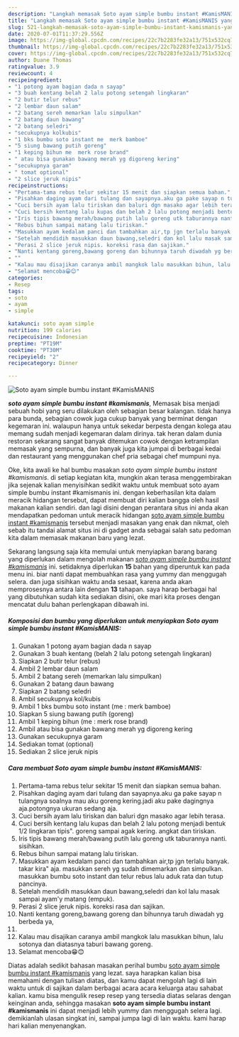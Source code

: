 ```yaml
---
description: "Langkah memasak Soto ayam simple bumbu instant #KamisMANIS yang mudah"
title: "Langkah memasak Soto ayam simple bumbu instant #KamisMANIS yang mudah"
slug: 521-langkah-memasak-soto-ayam-simple-bumbu-instant-kamismanis-yang-mudah
date: 2020-07-01T11:37:29.556Z
image: https://img-global.cpcdn.com/recipes/22c7b2283fe32a13/751x532cq70/soto-ayam-simple-bumbu-instant-kamismanis-foto-resep-utama.jpg
thumbnail: https://img-global.cpcdn.com/recipes/22c7b2283fe32a13/751x532cq70/soto-ayam-simple-bumbu-instant-kamismanis-foto-resep-utama.jpg
cover: https://img-global.cpcdn.com/recipes/22c7b2283fe32a13/751x532cq70/soto-ayam-simple-bumbu-instant-kamismanis-foto-resep-utama.jpg
author: Duane Thomas
ratingvalue: 3.9
reviewcount: 4
recipeingredient:
- "1 potong ayam bagian dada n sayap"
- "3 buah kentang belah 2 lalu potong setengah lingkaran"
- "2 butir telur rebus"
- "2 lembar daun salam"
- "2 batang sereh memarkan lalu simpulkan"
- "2 batang daun bawang"
- "2 batang seledri"
- "secukupnya kolkubis"
- "1 bks bumbu soto instant me  merk bamboe"
- "5 siung bawang putih goreng"
- "1 keping bihun me  merk rose brand"
- " atau bisa gunakan bawang merah yg digoreng kering"
- "secukupnya garam"
- " tomat optional"
- "2 slice jeruk nipis"
recipeinstructions:
- "Pertama-tama rebus telur sekitar 15 menit dan siapkan semua bahan."
- "Pisahkan daging ayam dari tulang dan sayapnya.aku ga pake sayap n tulangnya soalnya mau aku goreng kering.jadi aku pake dagingnya aja.potongnya ukuran sedang aja."
- "Cuci bersih ayam lalu tiriskan dan baluri dgn masako agar lebih terasa."
- "Cuci bersih kentang lalu kupas dan belah 2 lalu potong menjadi bentuk 1/2 lingkaran tipis&#34;. goreng sampai agak kering. angkat dan tiriskan."
- "Iris tipis bawang merah/bawang putih lalu goreng utk taburannya nanti. sisihkan."
- "Rebus bihun sampai matang lalu tiriskan."
- "Masukkan ayam kedalam panci dan tambahkan air,tp jgn terlalu banyak. takar kira&#34; aja. masukkan sereh yg sudah dimemarkan dan simpulkan. masukkan bumbu soto instant dan telur rebus lalu aduk rata dan tutup pancinya."
- "Setelah mendidih masukkan daun bawang,seledri dan kol lalu masak sampai ayam&#39;y matang (empuk)."
- "Perasi 2 slice jeruk nipis. koreksi rasa dan sajikan."
- "Nanti kentang goreng,bawang goreng dan bihunnya taruh diwadah yg berbeda ya,"
- ""
- "Kalau mau disajikan caranya ambil mangkok lalu masukkan bihun, lalu sotonya dan diatasnya taburi bawang goreng."
- "Selamat mencoba😁😊"
categories:
- Resep
tags:
- soto
- ayam
- simple

katakunci: soto ayam simple 
nutrition: 199 calories
recipecuisine: Indonesian
preptime: "PT19M"
cooktime: "PT30M"
recipeyield: "2"
recipecategory: Dinner

---
```



![Soto ayam simple bumbu instant #KamisMANIS](https://img-global.cpcdn.com/recipes/22c7b2283fe32a13/751x532cq70/soto-ayam-simple-bumbu-instant-kamismanis-foto-resep-utama.jpg)

<b><i>soto ayam simple bumbu instant #kamismanis</i></b>, Memasak bisa menjadi sebuah hobi yang seru dilakukan oleh sebagian besar kalangan. tidak hanya para bunda, sebagian cowok juga cukup banyak yang berminat dengan kegemaran ini. walaupun hanya untuk sekedar berpesta dengan kolega atau memang sudah menjadi kegemaran dalam dirinya. tak heran dalam dunia restoran sekarang sangat banyak ditemukan cowok dengan ketrampilan memasak yang sempurna, dan banyak juga kita jumpai di berbagai kedai dan restaurant yang menggunakan chef pria sebagai chef mumpuni nya.



Oke, kita awali ke hal bumbu masakan <i>soto ayam simple bumbu instant #kamismanis</i>. di setiap kegiatan kita, mungkin akan terasa menggembirakan jika sejenak kalian menyisihkan sedikit waktu untuk membuat soto ayam simple bumbu instant #kamismanis ini. dengan keberhasilan kita dalam meracik hidangan tersebut, dapat membuat diri kalian bangga oleh hasil makanan kalian sendiri. dan lagi disini dengan perantara situs ini anda akan mendapatkan pedoman untuk meracik hidangan <u>soto ayam simple bumbu instant #kamismanis</u> tersebut menjadi masakan yang enak dan nikmat, oleh sebab itu tandai alamat situs ini di gadget anda sebagai salah satu pedoman kita dalam memasak makanan baru yang lezat.


Sekarang langsung saja kita memulai untuk menyiapkan barang barang yang diperlukan dalam mengolah makanan <u><i>soto ayam simple bumbu instant #kamismanis</i></u> ini. setidaknya diperlukan <b>15</b> bahan yang diperuntuk kan pada menu ini. biar nanti dapat membuahkan rasa yang yummy dan menggugah selera. dan juga sisihkan waktu anda sesaat, karena anda akan memprosesnya antara lain dengan <b>13</b> tahapan. saya harap berbagai hal yang dibutuhkan sudah kita sediakan disini, oke mari kita proses dengan mencatat dulu bahan perlengkapan dibawah ini.

<!--inarticleads1-->

##### Komposisi dan bumbu yang diperlukan untuk menyiapkan Soto ayam simple bumbu instant #KamisMANIS:

1. Gunakan 1 potong ayam bagian dada n sayap
1. Gunakan 3 buah kentang (belah 2 lalu potong setengah lingkaran)
1. Siapkan 2 butir telur (rebus)
1. Ambil 2 lembar daun salam
1. Ambil 2 batang sereh (memarkan lalu simpulkan)
1. Gunakan 2 batang daun bawang
1. Siapkan 2 batang seledri
1. Ambil secukupnya kol/kubis
1. Ambil 1 bks bumbu soto instant (me : merk bamboe)
1. Siapkan 5 siung bawang putih (goreng)
1. Ambil 1 keping bihun (me : merk rose brand)
1. Ambil  atau bisa gunakan bawang merah yg digoreng kering
1. Gunakan secukupnya garam
1. Sediakan  tomat (optional)
1. Sediakan 2 slice jeruk nipis




<!--inarticleads2-->

##### Cara membuat Soto ayam simple bumbu instant #KamisMANIS:

1. Pertama-tama rebus telur sekitar 15 menit dan siapkan semua bahan.
1. Pisahkan daging ayam dari tulang dan sayapnya.aku ga pake sayap n tulangnya soalnya mau aku goreng kering.jadi aku pake dagingnya aja.potongnya ukuran sedang aja.
1. Cuci bersih ayam lalu tiriskan dan baluri dgn masako agar lebih terasa.
1. Cuci bersih kentang lalu kupas dan belah 2 lalu potong menjadi bentuk 1/2 lingkaran tipis&#34;. goreng sampai agak kering. angkat dan tiriskan.
1. Iris tipis bawang merah/bawang putih lalu goreng utk taburannya nanti. sisihkan.
1. Rebus bihun sampai matang lalu tiriskan.
1. Masukkan ayam kedalam panci dan tambahkan air,tp jgn terlalu banyak. takar kira&#34; aja. masukkan sereh yg sudah dimemarkan dan simpulkan. masukkan bumbu soto instant dan telur rebus lalu aduk rata dan tutup pancinya.
1. Setelah mendidih masukkan daun bawang,seledri dan kol lalu masak sampai ayam&#39;y matang (empuk).
1. Perasi 2 slice jeruk nipis. koreksi rasa dan sajikan.
1. Nanti kentang goreng,bawang goreng dan bihunnya taruh diwadah yg berbeda ya,
1. 
1. Kalau mau disajikan caranya ambil mangkok lalu masukkan bihun, lalu sotonya dan diatasnya taburi bawang goreng.
1. Selamat mencoba😁😊




Diatas adalah sedikit bahasan masakan perihal bumbu <u>soto ayam simple bumbu instant #kamismanis</u> yang lezat. saya harapkan kalian bisa memahami dengan tulisan diatas, dan kamu dapat mengolah lagi di lain waktu untuk di sajikan dalam berbagai acara acara keluarga atau sahabat kalian. kamu bisa mengulik resep resep yang tersedia diatas selaras dengan keinginan anda, sehingga masakan <b>soto ayam simple bumbu instant #kamismanis</b> ini dapat menjadi lebih yummy dan menggugah selera lagi. demikianlah ulasan singkat ini, sampai jumpa lagi di lain waktu. kami harap hari kalian menyenangkan.
